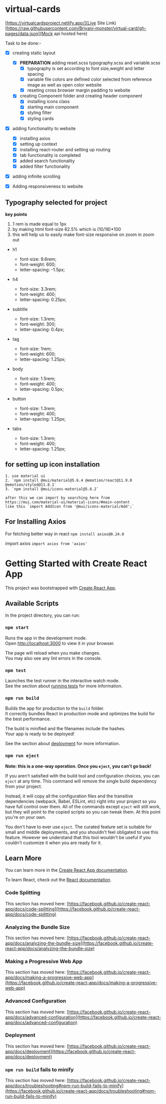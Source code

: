 # virtual-cards

[https://virtualcardsproject.netlify.app/](Live Site Link)
[https://raw.githubusercontent.com/Briyani-monster/virtual-card/gh-pages/data.json](Mock api hosted here)

Task to be done:-

- [x] creating static layout

  - [x] **PREPARATION** adding reset.scss typography.scss and variable.scss
    - [x] typography is set according to font size,weight and letter spacing
    - [x] variable file colors are defined color selected from reference image as well as open color website
    - [x] reseting cross browser margin padding to website
  - [x] creating Component folder and creating header component
    - [x] installing icons class
    - [x] starting main component
    - [x] styling filter
    - [x] styling cards

- [x] adding functionality to website
  - [x] installing axios
  - [x] setting up context
  - [x] installing react-router and setting up routing
  - [x] tab functionality is completed
  - [x] added search functionality
  - [x] added filter functionality
- [x] adding infinite scrolling
- [x] Adding responsiveness to website

## Typography selected for project

**key points**

1. 1 rem is made equal to 1px
2. by making html font-size 62.5% which is (10/16)\*100
3. this will help us to easily make font-size responsive on zoom in zoom out

- h1

  - font-size: 9.6rem;
  - font-weight: 600;
  - letter-spacing: -1.5px;

- h4

  - font-size: 3.3rem;
  - font-weight: 400;
  - letter-spacing: 0.25px;

- subtitle

  - font-size: 1.3rem;
  - font-weight: 300;
  - letter-spacing: 0.4px;

- tag

  - font-size: 1rem;
  - font-weight: 600;
  - letter-spacing: 1.25px;

- body

  - font-size: 1.5rem;
  - font-weight: 400;
  - letter-spacing: 0.5px;

- button

  - font-size: 1.3rem;
  - font-weight: 400;
  - letter-spacing: 1.25px;

- tabs
  - font-size: 1.3rem;
  - font-weight: 400;
  - letter-spacing: 1.25px;

## for setting up icon installation

    1. use material ui
    2. `npm install @mui/material@5.6.4 @emotion/react@11.9.0 @emotion/styled@11.8.1`
    3. `npm install @mui/icons-material@5.6.2`

    after this we can import by searching here from https://mui.com/material-ui/material-icons/#main-content
    like this `import AddIcon from '@mui/icons-material/Add';`

## For Installing Axios

For fetching better way in react
`npm install axios@0.24.0`

import axios
`import axios from 'axios'`

# Getting Started with Create React App

This project was bootstrapped with [Create React App](https://github.com/facebook/create-react-app).

## Available Scripts

In the project directory, you can run:

### `npm start`

Runs the app in the development mode.\
Open [http://localhost:3000](http://localhost:3000) to view it in your browser.

The page will reload when you make changes.\
You may also see any lint errors in the console.

### `npm test`

Launches the test runner in the interactive watch mode.\
See the section about [running tests](https://facebook.github.io/create-react-app/docs/running-tests) for more information.

### `npm run build`

Builds the app for production to the `build` folder.\
It correctly bundles React in production mode and optimizes the build for the best performance.

The build is minified and the filenames include the hashes.\
Your app is ready to be deployed!

See the section about [deployment](https://facebook.github.io/create-react-app/docs/deployment) for more information.

### `npm run eject`

**Note: this is a one-way operation. Once you `eject`, you can't go back!**

If you aren't satisfied with the build tool and configuration choices, you can `eject` at any time. This command will remove the single build dependency from your project.

Instead, it will copy all the configuration files and the transitive dependencies (webpack, Babel, ESLint, etc) right into your project so you have full control over them. All of the commands except `eject` will still work, but they will point to the copied scripts so you can tweak them. At this point you're on your own.

You don't have to ever use `eject`. The curated feature set is suitable for small and middle deployments, and you shouldn't feel obligated to use this feature. However we understand that this tool wouldn't be useful if you couldn't customize it when you are ready for it.

## Learn More

You can learn more in the [Create React App documentation](https://facebook.github.io/create-react-app/docs/getting-started).

To learn React, check out the [React documentation](https://reactjs.org/).

### Code Splitting

This section has moved here: [https://facebook.github.io/create-react-app/docs/code-splitting](https://facebook.github.io/create-react-app/docs/code-splitting)

### Analyzing the Bundle Size

This section has moved here: [https://facebook.github.io/create-react-app/docs/analyzing-the-bundle-size](https://facebook.github.io/create-react-app/docs/analyzing-the-bundle-size)

### Making a Progressive Web App

This section has moved here: [https://facebook.github.io/create-react-app/docs/making-a-progressive-web-app](https://facebook.github.io/create-react-app/docs/making-a-progressive-web-app)

### Advanced Configuration

This section has moved here: [https://facebook.github.io/create-react-app/docs/advanced-configuration](https://facebook.github.io/create-react-app/docs/advanced-configuration)

### Deployment

This section has moved here: [https://facebook.github.io/create-react-app/docs/deployment](https://facebook.github.io/create-react-app/docs/deployment)

### `npm run build` fails to minify

This section has moved here: [https://facebook.github.io/create-react-app/docs/troubleshooting#npm-run-build-fails-to-minify](https://facebook.github.io/create-react-app/docs/troubleshooting#npm-run-build-fails-to-minify)

